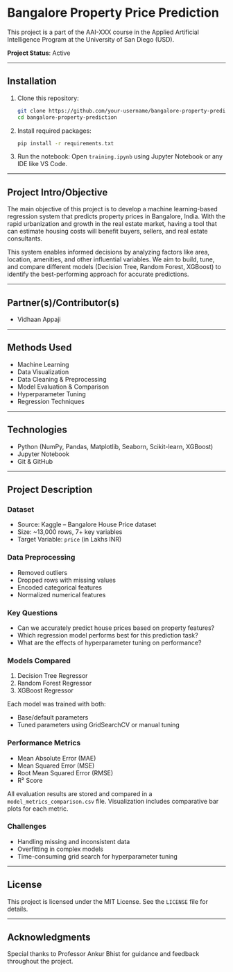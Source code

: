 
# Bangalore Property Price Prediction  
This project is a part of the AAI-XXX course in the Applied Artificial Intelligence Program at the University of San Diego (USD).

**Project Status**: Active

---

## Installation
1. Clone this repository:
   ```bash
   git clone https://github.com/your-username/bangalore-property-prediction.git
   cd bangalore-property-prediction
   ```

2. Install required packages:
   ```bash
   pip install -r requirements.txt
   ```

3. Run the notebook:
   Open `training.ipynb` using Jupyter Notebook or any IDE like VS Code.

---

## Project Intro/Objective
The main objective of this project is to develop a machine learning-based regression system that predicts property prices in Bangalore, India. With the rapid urbanization and growth in the real estate market, having a tool that can estimate housing costs will benefit buyers, sellers, and real estate consultants.

This system enables informed decisions by analyzing factors like area, location, amenities, and other influential variables. We aim to build, tune, and compare different models (Decision Tree, Random Forest, XGBoost) to identify the best-performing approach for accurate predictions.

---

## Partner(s)/Contributor(s)
- Vidhaan Appaji  


---

## Methods Used
- Machine Learning  
- Data Visualization  
- Data Cleaning & Preprocessing  
- Model Evaluation & Comparison  
- Hyperparameter Tuning  
- Regression Techniques

---

## Technologies
- Python (NumPy, Pandas, Matplotlib, Seaborn, Scikit-learn, XGBoost)  
- Jupyter Notebook  
- Git & GitHub

---

## Project Description

### Dataset
- Source: Kaggle – Bangalore House Price dataset  
- Size: ~13,000 rows, 7+ key variables  
- Target Variable: `price` (in Lakhs INR)

### Data Preprocessing
- Removed outliers  
- Dropped rows with missing values  
- Encoded categorical features  
- Normalized numerical features

### Key Questions
- Can we accurately predict house prices based on property features?  
- Which regression model performs best for this prediction task?  
- What are the effects of hyperparameter tuning on performance?

### Models Compared
1. Decision Tree Regressor  
2. Random Forest Regressor  
3. XGBoost Regressor

Each model was trained with both:
- Base/default parameters  
- Tuned parameters using GridSearchCV or manual tuning

### Performance Metrics
- Mean Absolute Error (MAE)  
- Mean Squared Error (MSE)  
- Root Mean Squared Error (RMSE)  
- R² Score

All evaluation results are stored and compared in a `model_metrics_comparison.csv` file. Visualization includes comparative bar plots for each metric.

### Challenges
- Handling missing and inconsistent data  
- Overfitting in complex models  
- Time-consuming grid search for hyperparameter tuning

---

## License
This project is licensed under the MIT License. See the `LICENSE` file for details.

---

## Acknowledgments
Special thanks to Professor Ankur Bhist for guidance and feedback throughout the project.
